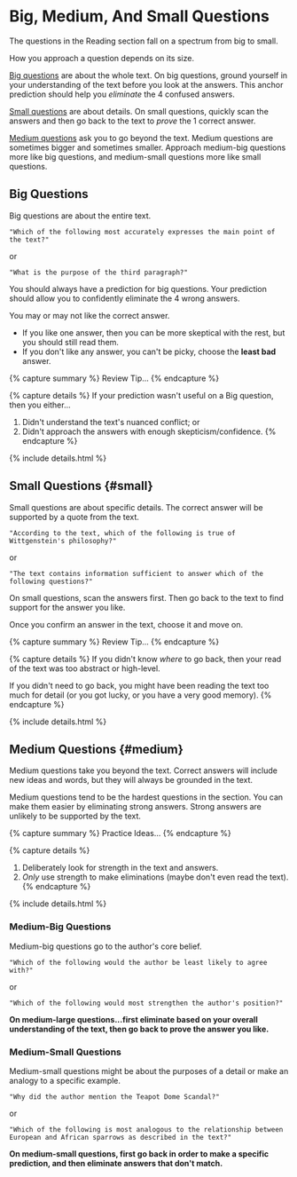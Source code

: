 # Big, Medium, And Small Questions

The questions in the Reading section fall on a spectrum from big to small. 

How you approach a question depends on its size.

[Big questions](#big) are about the whole text. On big questions, ground yourself in your understanding of the text before you look at the answers. This anchor prediction should help you *eliminate* the 4 confused answers.

[Small questions](#small) are about details. On small questions, quickly scan the answers and then go back to the text to *prove* the 1 correct answer.

[Medium questions](#medium) ask you to go beyond the text. Medium questions are sometimes bigger and sometimes smaller. Approach medium-big questions more like big questions, and medium-small questions more like small questions.

## Big Questions

Big questions are about the entire text.

    "Which of the following most accurately expresses the main point of the text?"

or

    "What is the purpose of the third paragraph?"

You should always have a prediction for big questions. Your prediction should allow you to confidently eliminate the 4 wrong answers.

You may or may not like the correct answer. 
- If you like one answer, then you can be more skeptical with the rest, but you should still read them. 
- If you don't like any answer, you can't be picky, choose the **least bad** answer.

{% capture summary %}
Review Tip...
{% endcapture %}

{% capture details %}
If your prediction wasn't useful on a Big question, then you either...
1. Didn't understand the text's nuanced conflict; or
1. Didn't approach the answers with enough skepticism/confidence.
{% endcapture %}

{% include details.html %}

## Small Questions {#small}

Small questions are about specific details. The correct answer will be supported by a quote from the text.

    "According to the text, which of the following is true of Wittgenstein's philosophy?"

or

    "The text contains information sufficient to answer which of the following questions?"

On small questions, scan the answers first. Then go back to the text to find support for the answer you like. 

Once you confirm an answer in the text, choose it and move on.

{% capture summary %}
Review Tip...
{% endcapture %}

{% capture details %}
If you didn't know *where* to go back, then your read of the text was too abstract or high-level.

If you didn't need to go back, you might have been reading the text too much for detail (or you got lucky, or you have a very good memory).
{% endcapture %}

{% include details.html %}

## Medium Questions {#medium}

Medium questions take you beyond the text. Correct answers will include new ideas and words, but they will always be grounded in the text.

Medium questions tend to be the hardest questions in the section. You can make them easier by eliminating strong answers. Strong answers are unlikely to be supported by the text.

{% capture summary %}
Practice Ideas...
{% endcapture %}

{% capture details %}
1. Deliberately look for strength in the text and answers.
1. *Only* use strength to make eliminations (maybe don't even read the text).
{% endcapture %}

{% include details.html %}

### Medium-Big Questions

Medium-big questions go to the author's core belief.

    "Which of the following would the author be least likely to agree with?"

or

    "Which of the following would most strengthen the author's position?"

**On medium-large questions...first eliminate based on your overall understanding of the text, then go back to prove the answer you like.**

### Medium-Small Questions

Medium-small questions might be about the purposes of a detail or make an analogy to a specific example.

    "Why did the author mention the Teapot Dome Scandal?"

or

    "Which of the following is most analogous to the relationship between European and African sparrows as described in the text?"

**On medium-small questions, first go back in order to make a specific prediction, and then eliminate answers that don't match.**
